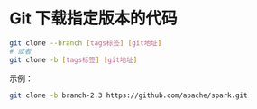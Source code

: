# Git 下载指定版本的代码

```bash
git clone --branch [tags标签] [git地址] 
# 或者 
git clone -b [tags标签] [git地址]
```

示例：

```bash
git clone -b branch-2.3 https://github.com/apache/spark.git
```